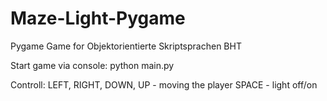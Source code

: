 # Maze-Light-Pygame
Pygame Game for Objektorientierte Skriptsprachen BHT

Start game via console: python main.py

Controll:
LEFT, RIGHT, DOWN, UP - moving the player
SPACE - light off/on
